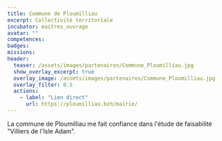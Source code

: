```yaml
---
title: Commune de Ploumilliau
excerpt: Collectivité territoriale
incubator: maitres_ouvrage
avatar: ""
competences:
badges:
missions:
header:
  teaser: /assets/images/partenaires/Commune_Ploumilliau.jpg
  show_overlay_excerpt: true
  overlay_image: /assets/images/partenaires/Commune_Ploumilliau.jpg
  overlay_filter: 0.5
  actions:
    - label: "Lien direct"
      url: https://ploumilliau.bzh/mairie/
---
```


La commune de Ploumilliau me fait confiance dans l'étude de faisabilité "Villiers de l'Isle Adam".
